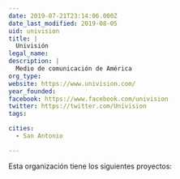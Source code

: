 ```yaml
---
date: 2019-07-21T23:14:06.000Z
date_last_modified: 2019-08-05
uid: univision
title: |
  Univisión
legal_name: 
description: |
  Medio de comunicación de América
org_type: 
website: https://www.univision.com/
year_founded: 
facebook: https://www.facebook.com/univision
twitter: https://twitter.com/Univision
tags:

cities: 
  - San Antonio

---
```


Esta organización tiene los siguientes proyectos:


